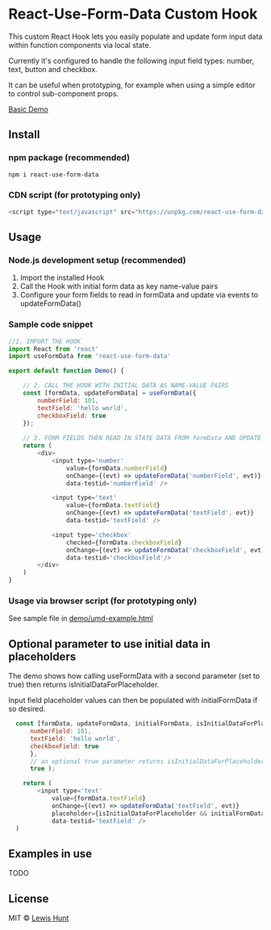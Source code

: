# React-Use-Form-Data Custom Hook
This custom React Hook lets you easily populate and update form input data within function components via local state.

Currently it's configured to handle the following input field types: number, text, button and checkbox.

It can be useful when prototyping, for example when using a simple editor to control sub-component props.

[Basic Demo](https://lewhunt.github.io/react-use-form-data/)

## Install
### npm package (recommended)
```bash
npm i react-use-form-data
```

### CDN script (for prototyping only)
```js
<script type="text/javascript" src="https://unpkg.com/react-use-form-data/umd/react-use-form-data.js"></script>
```

## Usage
### Node.js development setup (recommended)
1. Import the installed Hook
2. Call the Hook with initial form data as key name-value pairs
3. Configure your form fields to read in formData and update via events to updateFormData()

### Sample code snippet
```js
//1. IMPORT THE HOOK 
import React from 'react'
import useFormData from 'react-use-form-data'

export default function Demo() {

    // 2. CALL THE HOOK WITH INITIAL DATA AS NAME-VALUE PAIRS
    const [formData, updateFormData] = useFormData({ 
        numberField: 101,
        textField: 'hello world',
        checkboxField: true
    });
 
    // 3. FORM FIELDS THEN READ IN STATE DATA FROM formData AND UPDATE DATA VIA updateFormData
    return (
        <div>
            <input type='number' 
                value={formData.numberField} 
                onChange={(evt) => updateFormData('numberField', evt)}
                data-testid='numberField' />

            <input type='text' 
                value={formData.textField} 
                onChange={(evt) => updateFormData('textField', evt)}
                data-testid='textField' />

            <input type='checkbox' 
                checked={formData.checkboxField} 
                onChange={(evt) => updateFormData('checkboxField', evt)}
                data-testid='checkboxField'/>
        </div>
    )
}
```

### Usage via browser script (for prototyping only)
See sample file in [demo/umd-example.html](https://github.com/lewhunt/react-use-form-data/blob/master/demo/umd-example.html)

## Optional parameter to use initial data in placeholders
The demo shows how calling useFormData with a second parameter (set to true) then returns isInitialDataForPlaceholder. 

Input field placeholder values can then be populated with initialFormData if so desired.

```js
  const [formData, updateFormData, initialFormData, isInitialDataForPlaceholder] = useFormData({
      numberField: 101,
      textField: 'hello world',
      checkboxField: true
      },
      // an optional true parameter returns isInitialDataForPlaceholder
      true );

    return (
        <input type='text' 
            value={formData.textField} 
            onChange={(evt) => updateFormData('textField', evt)} 
            placeholder={isInitialDataForPlaceholder && initialFormData.textField} 
            data-testid='textField' />
  )
```

## Examples in use
TODO

## License
MIT © [Lewis Hunt](https://github.com/lewhunt)